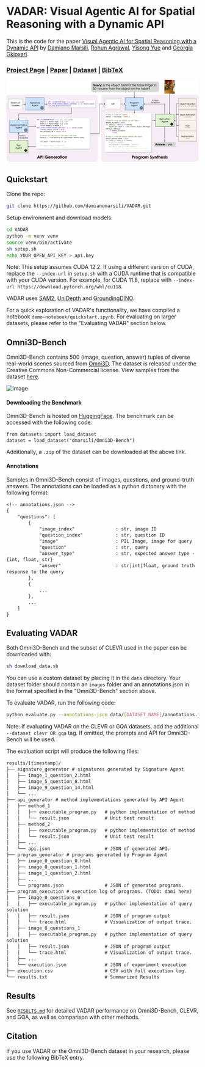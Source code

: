# VADAR: Visual Agentic AI for Spatial Reasoning with a Dynamic API

This is the code for the paper [Visual Agentic AI for Spatial Reasoning with a Dynamic API](https://glab-caltech.github.io/vadar/) by [Damiano Marsili](https://damianomarsili.github.io/), [Rohun Agrawal](https://rohunagrawal.github.io), [Yisong Yue](http://www.yisongyue.com/) and [Georgia Gkioxari](https://gkioxari.github.io/).

### [Project Page](https://glab-caltech.github.io/vadar/) | [Paper]() | [Dataset](https://huggingface.co/datasets/dmarsili/Omni3D-Bench) | [BibTeX](#Citation)

![image](docs/method-figure.png)

## Quickstart
Clone the repo:
```bash
git clone https://github.com/damianomarsili/VADAR.git
```
Setup environment and download models:
```bash
cd VADAR
python -m venv venv
source venv/bin/activate
sh setup.sh
echo YOUR_OPEN_API_KEY > api.key
```

Note: This setup assumes CUDA 12.2. If using a different version of CUDA, replace the `--index-url` in `setup.sh` with a CUDA runtime that is compatible with your CUDA version. For example, for CUDA 11.8, replace with `--index-url https://download.pytorch.org/whl/cu118`.

VADAR uses [SAM2](https://github.com/facebookresearch/sam2), [UniDepth](https://github.com/lpiccinelli-eth/UniDepth) and [GroundingDINO](https://github.com/IDEA-Research/GroundingDINO).

For a quick exploration of VADAR's functionality, we have compiled a notebook `demo-notebook/quickstart.ipynb`. For evaluating on larger datasets, please refer to the "Evaluating VADAR" section below.

## Omni3D-Bench
Omni3D-Bench contains 500 (image, question, answer) tuples of diverse real-world scenes sourced from [Omni3D](https://github.com/facebookresearch/omni3d). The dataset is released under the Creative Commons Non-Commercial license. View samples from the dataset [here](https://glab-caltech.github.io/vadar/omni3d-bench.html).

![image](docs/omni3d-bench.png)

#### Downloading the Benchmark
Omni3D-Bench is hosted on [HuggingFace](https://huggingface.co/datasets/dmarsili/Omni3D-Bench). The benchmark can be accessed with the following code:

```
from datasets import load_dataset
dataset = load_dataset("dmarsili/Omni3D-Bench")
```

Additionally, a `.zip` of the dataset can be downloaded at the above link.

#### Annotations
Samples in Omni3D-Bench consist of images, questions, and ground-truth answers. The annotations can be loaded as a python dictonary with the following format:

```
<!-- annotations.json -->
{
    "questions": [
        {
            "image_index"               : str, image ID
            "question_index"            : str, question ID
            "image"                     : PIL Image, image for query
            "question"                  : str, query
            "answer_type"               : str, expected answer type - {int, float, str}
            "answer"                    : str|int|float, ground truth response to the query
        },
        {
            ...
        },
        ...
    ]
}
```

## Evaluating VADAR
Both Omni3D-Bench and the subset of CLEVR used in the paper can be downloaded with:
```bash
sh download_data.sh
```

You can use a custom dataset by placing it in the `data` directory. Your dataset folder should contain an `images` folder and an annotations.json in the format specified in the "Omni3D-Bench" section above.

To evaluate VADAR, run the following code:
```bash
python evaluate.py --annotations-json data/[DATASET_NAME]/annotations.json --image-pth data/[DATASET_NAME]/images/
```
Note: If evaluating VADAR on the CLEVR or GQA datasets, add the additional `--dataset clevr OR gqa` tag. If omitted, the prompts and API for Omni3D-Bench will be used.

The evaluation script will produce the following files:

```
results/[timestamp]/
├── signature_generator # signatures generated by Signature Agent
│   ├── image_1_question_2.html        
│   ├── image_5_question_8.html 
│   ├── image_9_question_14.html 
│   └── ...
├── api_generator # method implementations generated by API Agent
│   ├── method_1
│   │   ├── executable_program.py   # python implementation of method
│   │   └── result.json             # Unit test result
│   ├── method_2
│   │   ├── executable_program.py   # python implementation of method
│   │   └── result.json             # Unit test result
│   ├── ...    
│   └── api.json                    # JSON of generated API.
├── program_generator # programs generated by Program Agent
│   ├── image_0_question_0.html        
│   ├── image_0_question_1.html 
│   ├── image_1_question_2.html 
│   ├── ...
│   └── programs.json               # JSON of generated programs.
├── program_execution # execution log of programs. (TODO: dami here)
│   ├── image_0_questions_0
│   │   ├── executable_program.py   # python implementation of query solution
│   │   ├── result.json             # JSON of program output
│   │   └── trace.html              # Visualization of output trace.
│   ├── image_0_questions_1
│   │   ├── executable_program.py   # python implementation of query solution
│   │   ├── result.json             # JSON of program output
│   │   └── trace.html              # Visualization of output trace.
│   ├── ...    
│   └── execution.json              # JSON of experiment execution
├── execution.csv                   # CSV with full execution log.
└── results.txt                     # Summarized Results
```
## Results
See [`RESULTS.md`](RESULTS.md) for detailed VADAR performance on Omni3D-Bench, CLEVR, and GQA, as well as comparison with other methods.

## Citation
If you use VADAR or the Omni3D-Bench dataset in your research, please use the following BibTeX entry.

```bibtex

```


